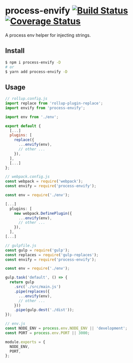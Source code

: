 # process-envify [![Build Status](https://travis-ci.org/Vanilla-IceCream/process-envify.svg?branch=master)](https://travis-ci.org/Vanilla-IceCream/process-envify) [![Coverage Status](https://coveralls.io/repos/github/Vanilla-IceCream/process-envify/badge.svg?branch=master)](https://coveralls.io/github/Vanilla-IceCream/process-envify?branch=master)

A process env helper for injecting strings.

## Install

```bash
$ npm i process-envify -D
# or
$ yarn add process-envify -D
```

## Usage

```js
// rollup.config.js
import replace from 'rollup-plugin-replace';
import envify from 'process-envify';

import env from './env';

export default {
  [...]
  plugins: [
    replace({
      ...envify(env),
      // other ...
    }),
  ],
  [...]
};
```

```js
// webpack.config.js
const webpack = require('webpack');
const envify = require('process-envify');

const env = require('./env');

[...]
  plugins: [
    new webpack.DefinePlugin({
      ...envify(env),
      // other ...
    }),
  ],
[...]
```

```js
// gulpfile.js
const gulp = require('gulp');
const replaces = require('gulp-replaces');
const envify = require('process-envify');

const env = require('./env');

gulp.task('default', () => {
  return gulp
    .src('./src/main.js')
    .pipe(replaces({
      ...envify(env),
      // other ...
    }))
    .pipe(gulp.dest('./dist'));
});
```

```js
// env.js
const NODE_ENV = process.env.NODE_ENV || 'development';
const PORT = process.env.PORT || 3000;

module.exports = {
  NODE_ENV,
  PORT,
};
```
